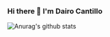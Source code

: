 ### Hi there 👋 I'm Dairo Cantillo
![Anurag's github stats](https://github-readme-stats.vercel.app/api?username=DairoCantillo&show_icons=true&theme=radical)

<!--
**DairoCantillo/DairoCantillo** is a ✨ _special_ ✨ repository because its `README.md` (this file) appears on your GitHub profile.

Here are some ideas to get you started:

- 🔭 I’m currently working on ...
- 🌱 I’m currently learning ...
- 👯 I’m looking to collaborate on ...
- 🤔 I’m looking for help with ...
- 💬 Ask me about ...
- 📫 How to reach me: ...
- 😄 Pronouns: ...
- ⚡ Fun fact: ...
-->
